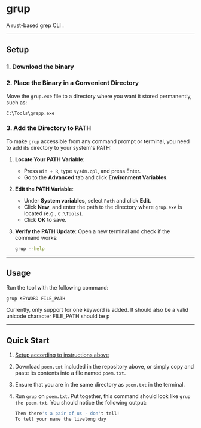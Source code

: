 # grup

A rust-based grep CLI .

---

## Setup

### 1. Download the binary


### 2. Place the Binary in a Convenient Directory
Move the `grup.exe` file to a directory where you want it stored permanently, such as:
```
C:\Tools\grepp.exe
```

### 3. Add the Directory to PATH
To make `grup` accessible from any command prompt or terminal, you need to add its directory to your system's PATH:

1. **Locate Your PATH Variable**:
   - Press `Win + R`, type `sysdm.cpl`, and press Enter.
   - Go to the **Advanced** tab and click **Environment Variables**.

2. **Edit the PATH Variable**:
   - Under **System variables**, select `Path` and click **Edit**.
   - Click **New**, and enter the path to the directory where `grup.exe` is located (e.g., `C:\Tools`).
   - Click **OK** to save.

3. **Verify the PATH Update**:
   Open a new terminal and check if the command works:
   ```cmd
   grup --help
   ```


---

## Usage
Run the tool with the following command:

```bash
grup KEYWORD FILE_PATH
```
Currently, only support for one keyword is added. It should also be a valid unicode character
FILE_PATH should be p

---

## Quick Start

1. [Setup according to instructions above](#setup)
2. Download `poem.txt` included in the repository above, or simply copy and paste its contents into a file named `poem.txt`.
3. Ensure that you are in the same directory as `poem.txt` in the terminal.
4. Run `grup` on `poem.txt`. Put together, this command should look like `grup the poem.txt`. You should notice the following output:

   ```bash
   Then there's a pair of us - don't tell!
   To tell your name the livelong day
   ```
